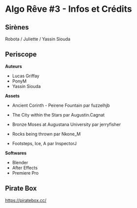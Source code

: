 # Algo Rêve #3 -  Infos et Crédits



## Sirènes
Robota / Juliette / Yassin Siouda


## Periscope

**Auteurs**
- Lucas Griffay
- PonyM
- Yassin Siouda

**Assets**
- Ancient Corinth - Peirene Fountain par fuzzelhjb
- The City within the Stars par Augustin.Cagnat 
- Bronze Moses at Augustana University par jerryfisher

- Rocks being thrown par Nkone_M
- Footsteps, Ice, A par InspectorJ


**Softwares**
- Blender
- After Effects
- Premiere Pro


## Pirate Box

https://piratebox.cc/
